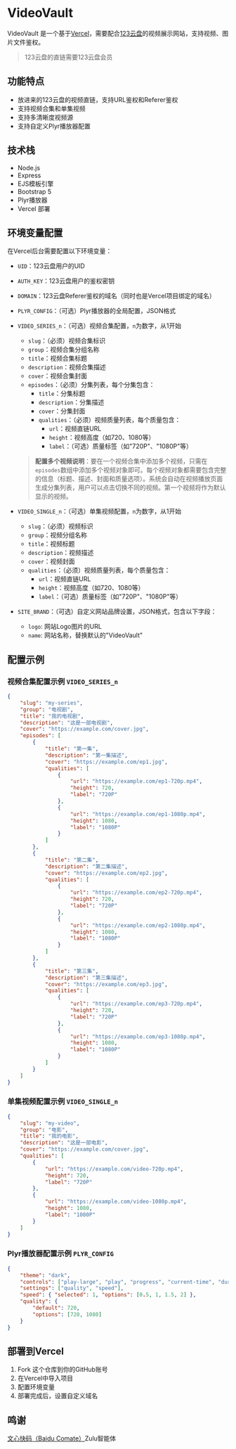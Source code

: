 # VideoVault

VideoVault 是一个基于[Vercel](https://vercel.com/home)，需要配合[123云盘](https://www.123pan.com/)的视频展示网站，支持视频、图片文件鉴权。

> 123云盘的直链需要123云盘会员

## 功能特点

- 放进来的123云盘的视频直链，支持URL鉴权和Referer鉴权
- 支持视频合集和单集视频
- 支持多清晰度视频源
- 支持自定义Plyr播放器配置

## 技术栈

- Node.js
- Express
- EJS模板引擎
- Bootstrap 5
- Plyr播放器
- Vercel 部署

## 环境变量配置

在Vercel后台需要配置以下环境变量：

- `UID`：123云盘用户的UID
- `AUTH_KEY`：123云盘用户的鉴权密钥
- `DOMAIN`：123云盘Referer鉴权的域名（同时也是Vercel项目绑定的域名）
- `PLYR_CONFIG`：（可选）Plyr播放器的全局配置，JSON格式
- `VIDEO_SERIES_n`：（可选）视频合集配置，`n`为数字，从1开始

  - `slug`：（必须）视频合集标识
  - `group`：视频合集分组名称
  - `title`：视频合集标题
  - `description`：视频合集描述
  - `cover`：视频合集封面
  - `episodes`：（必须）分集列表，每个分集包含：
    - `title`：分集标题
    - `description`：分集描述
    - `cover`：分集封面
    - `qualities`：（必须）视频质量列表，每个质量包含：
      - `url`：视频直链URL
      - `height`：视频高度（如720、1080等）
      - `label`：（可选）质量标签（如"720P"、"1080P"等）

  > **配置多个视频说明**：要在一个视频合集中添加多个视频，只需在 `episodes`数组中添加多个视频对象即可。每个视频对象都需要包含完整的信息（标题、描述、封面和质量选项）。系统会自动在视频播放页面生成分集列表，用户可以点击切换不同的视频。第一个视频将作为默认显示的视频。
  >
- `VIDEO_SINGLE_n`：（可选）单集视频配置，`n`为数字，从1开始

  - `slug`：（必须）视频标识
  - `group`：视频分组名称
  - `title`：视频标题
  - `description`：视频描述
  - `cover`：视频封面
  - `qualities`：（必须）视频质量列表，每个质量包含：
    - `url`：视频直链URL
    - `height`：视频高度（如720、1080等）
    - `label`：（可选）质量标签（如"720P"、"1080P"等）
- `SITE_BRAND`：（可选）自定义网站品牌设置，JSON格式，包含以下字段：

  - `logo`: 网站Logo图片的URL
  - `name`: 网站名称，替换默认的"VideoVault"

## 配置示例

### 视频合集配置示例 `VIDEO_SERIES_n`

```json
{
    "slug": "my-series",
    "group": "电视剧",
    "title": "我的电视剧",
    "description": "这是一部电视剧",
    "cover": "https://example.com/cover.jpg",
    "episodes": [
        {
            "title": "第一集",
            "description": "第一集描述",
            "cover": "https://example.com/ep1.jpg",
            "qualities": [
                {
                    "url": "https://example.com/ep1-720p.mp4",
                    "height": 720,
                    "label": "720P"
                },
                {
                    "url": "https://example.com/ep1-1080p.mp4",
                    "height": 1080,
                    "label": "1080P"
                }
            ]
        },
        {
            "title": "第二集",
            "description": "第二集描述",
            "cover": "https://example.com/ep2.jpg",
            "qualities": [
                {
                    "url": "https://example.com/ep2-720p.mp4",
                    "height": 720,
                    "label": "720P"
                },
                {
                    "url": "https://example.com/ep2-1080p.mp4",
                    "height": 1080,
                    "label": "1080P"
                }
            ]
        },
        {
            "title": "第三集",
            "description": "第三集描述",
            "cover": "https://example.com/ep3.jpg",
            "qualities": [
                {
                    "url": "https://example.com/ep3-720p.mp4",
                    "height": 720,
                    "label": "720P"
                },
                {
                    "url": "https://example.com/ep3-1080p.mp4",
                    "height": 1080,
                    "label": "1080P"
                }
            ]
        }
    ]
}
```

### 单集视频配置示例 `VIDEO_SINGLE_n`

```json
{
    "slug": "my-video",
    "group": "电影",
    "title": "我的电影",
    "description": "这是一部电影",
    "cover": "https://example.com/cover.jpg",
    "qualities": [
        {
            "url": "https://example.com/video-720p.mp4",
            "height": 720,
            "label": "720P"
        },
        {
            "url": "https://example.com/video-1080p.mp4",
            "height": 1080,
            "label": "1080P"
        }
    ]
}
```

### Plyr播放器配置示例 `PLYR_CONFIG`

```json
{
    "theme": "dark",
    "controls": ["play-large", "play", "progress", "current-time", "duration", "mute", "volume", "fullscreen"],
    "settings": ["quality", "speed"],
    "speed": { "selected": 1, "options": [0.5, 1, 1.5, 2] },
    "quality": {
        "default": 720,
        "options": [720, 1080]
    }
}
```

## 部署到Vercel

1. Fork 这个仓库到你的GitHub账号
2. 在Vercel中导入项目
3. 配置环境变量
4. 部署完成后，设置自定义域名

## 鸣谢

[文心快码（Baidu Comate）](https://comate.baidu.com/zh)Zulu智能体
